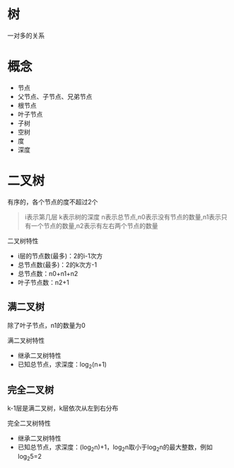 # 树
一对多的关系

# 概念
- 节点
- 父节点、子节点、兄弟节点
- 根节点
- 叶子节点
- 子树
- 空树
- 度
- 深度

# 二叉树
有序的，各个节点的度不超过2个
> i表示第几层
> k表示树的深度
> n表示总节点,n0表示没有节点的数量,n1表示只有一个节点的数量,n2表示有左右两个节点的数量

二叉树特性
- i层的节点数(最多)：2的i-1次方
- 总节点数(最多)：2的k次方-1
- 总节点数：n0+n1+n2
- 叶子节点数：n2+1

## 满二叉树
除了叶子节点，n1的数量为0

满二叉树特性
- 继承二叉树特性
- 已知总节点，求深度：log<sub>2</sub>(n+1)

## 完全二叉树
k-1层是满二叉树，k层依次从左到右分布

完全二叉树特性
- 继承二叉树特性
- 已知总节点，求深度：(log<sub>2</sub>n)+1，log<sub>2</sub>n取小于log<sub>2</sub>n的最大整数，例如log<sub>2</sub>5=2


